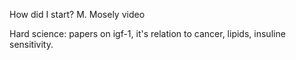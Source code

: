 How did I start?
M. Mosely video

Hard science: papers on igf-1, it's relation to cancer, lipids, insuline sensitivity.
